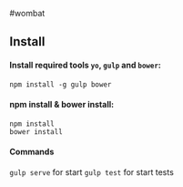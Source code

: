#wombat

## Install

#### Install required tools `yo`, `gulp` and `bower`:
```
npm install -g gulp bower
```

#### npm install & bower install:
```
npm install
bower install
```
#### Commands
 `gulp serve` for start
 `gulp test` for start tests
 
 